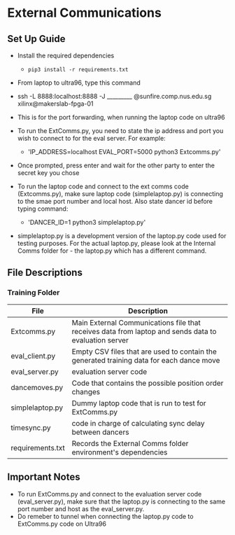 # External Communications

## Set Up Guide

- Install the required dependencies

  - `pip3 install -r requirements.txt`

- From laptop to ultra96, type this command
- ssh -L 8888:localhost:8888 -J _________ @sunfire.comp.nus.edu.sg xilinx@makerslab-fpga-01
- This is for the port forwarding, when running the laptop code on ultra96

- To run the ExtComms.py, you need to state the ip address and port you wish to connect to for the eval server.  For example:

  - 'IP_ADDRESS=localhost EVAL_PORT=5000 python3 Extcomms.py'

- Once prompted, press enter and wait for the other party to enter the secret key you chose


- To run the laptop code and connect to the ext comms code (Extcomms.py), make sure laptop code (simplelaptop.py) is connecting to the smae port number and local host.  Also state dancer id before typing command:

  - 'DANCER_ID=1 python3 simplelaptop.py'


- simplelaptop.py is a development version of the laptop.py code used for testing purposes.  For the actual laptop.py, please look at the Internal Comms folder for - the laptop.py which has a different command.



## File Descriptions

### Training Folder

| File                    | Description                                                                                   |
| ----------------------- | --------------------------------------------------------------------------------------------- |
| Extcomms.py      | Main External Communications file that receives data from laptop and sends data to evaluation server |
| eval_client.py   | Empty CSV files that are used to contain the generated training data for each dance move             |
| eval_server.py   | evaluation server code                                                                               |
| dancemoves.py    | Code that contains the possible position order changes                                               |
| simplelaptop.py  | Dummy laptop code that is run to test for ExtComms.py                                                |
| timesync.py      | code in charge of calculating sync delay between dancers                                             |
| requirements.txt | Records the External Comms folder environment's dependencies                                         |

## Important Notes

- To run ExtComms.py and connect to the evaluation server code (eval_server.py), make sure that the laptop.py is connecting to the same port number and host as the eval_server.py.
- Do remeber to tunnel when connecting the laptop.py code to ExtComms.py code on Ultra96

